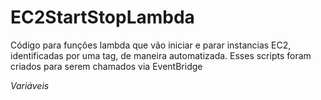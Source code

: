 # EC2StartStopLambda
Código para funções lambda que vão iniciar e parar instancias EC2, identificadas por uma tag, de maneira automatizada. Esses scripts foram criados para serem chamados via EventBridge

*Variáveis*

